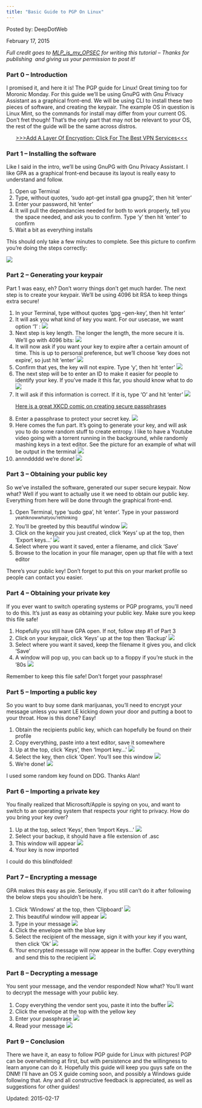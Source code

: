 ```yaml
---
title: "Basic Guide to PGP On Linux"
---
```


Posted by: DeepDotWeb 

<span>February 17, 2015</span>


<div class="usertext-body may-blank-within md-container">
<div class="md">
<p><em>Full credit goes to <a href="http://www.reddit.com/user/MLP_is_my_OPSEC">MLP_is_my_OPSEC</a> for writing this tutorial &#8211; Thanks for publishing  and giving us your permission to post it!</em></p>
<h3>Part 0 &#8211; Introduction</h3>
<p>I promised it, and here it is! The PGP guide for Linux! Great timing too for Moronic Monday. For this guide we&#8217;ll be using GnuPG with Gnu Privacy Assistant as a graphical front-end. We will be using CLI to install these two pieces of software, and creating the keypair. The example OS in question is Linux Mint, so the commands for install may differ from your current OS. Don&#8217;t fret though! That&#8217;s the only part that may not be relevant to your OS, the rest of the guide will be the same across distros.</p>
<p style="text-align: center;"><a href="https://gir.pub/deepdotweb/vpn-comparison-chart/">&gt;&gt;&gt;Add A Layer Of Encryption: Click For The Best VPN Services&lt;&lt;&lt;</a></p>
<h3>Part 1 – Installing the software</h3>
<p>Like I said in the intro, we&#8217;ll be using GnuPG with Gnu Privacy Assistant. I like GPA as a graphical front-end because its layout is really easy to understand and follow.</p>
<ol>
<li>Open up Terminal</li>
<li>Type, without quotes, &#8216;sudo apt-get install gpa gnupg2&#8217;, then hit &#8216;enter&#8217;</li>
<li>Enter your password, hit &#8216;enter&#8217;</li>
<li>It will pull the dependancies needed for both to work properly, tell you the space needed, and ask you to confirm. Type &#8216;y&#8217; then hit &#8216;enter&#8217; to confirm</li>
<li>Wait a bit as everything installs</li>
</ol>
<p>This should only take a few minutes to complete. See this picture to confirm you&#8217;re doing the steps correctly:</p>

<img src="https://gir.pub/deepdotweb/imgs/2015/02/TVjAVPp1.png">

<h3>Part 2 – Generating your keypair</h3>
<p>Part 1 was easy, eh? Don&#8217;t worry things don&#8217;t get much harder. The next step is to create your keypair. We&#8217;ll be using 4096 bit RSA to keep things extra secure!</p>
<ol>
<li>In your Terminal, type without quotes &#8216;gpg &#8211;gen-key&#8217;, then hit &#8216;enter&#8217;</li>
<li>It will ask you what kind of key you want. For our usecase, we want option &#8216;1&#8217; :

<img src="https://gir.pub/deepdotweb/imgs/2015/02/TsvxqSl1.png">

<li>Next step is key length. The longer the length, the more secure it is. We&#8217;ll go with 4096 bits: 

<img src="https://gir.pub/deepdotweb/imgs/2015/02/33FN8mb1.png">

<li>It will now ask if you want your key to expire after a certain amount of time. This is up to personal preference, but we&#8217;ll choose &#8216;key does not expire&#8217;, so just hit &#8216;enter&#8217; 

<img src="https://gir.pub/deepdotweb/imgs/2015/02/EmYMtKE1.png">

<li>Confirm that yes, the key will not expire. Type &#8216;y&#8217;, then hit &#8216;enter&#8217; 

<img src="https://gir.pub/deepdotweb/imgs/2015/02/eGqruqQ1.png">

<li>The next step will be to enter an ID to make it easier for people to identify your key. If you&#8217;ve made it this far, you should know what to do 

<img src="https://gir.pub/deepdotweb/imgs/2015/02/LgkPV7n1.png">

<li>It will ask if this information is correct. If it is, type &#8216;O&#8217; and hit &#8216;enter&#8217; 

<img src="https://gir.pub/deepdotweb/imgs/2015/02/xxdJ8g41.png">

<a href="https://xkcd.com/936/">Here is a great XKCD comic on creating secure passphrases</a></li>
<li>Enter a passphrase to protect your secret key. 

<img src="https://gir.pub/deepdotweb/imgs/2015/02/ZKXIiPW1.png">

<li>Here comes the fun part. It&#8217;s going to generate your key, and will ask you to do some random stuff to create entropy. I like to have a Youtube video going with a torrent running in the background, while randomly mashing keys in a text editor. See the picture for an example of what will be output in the terminal 

<img src="https://gir.pub/deepdotweb/imgs/2015/02/bshPVDM1.png">

<li>annnddddd we&#8217;re done! 

<img src="https://gir.pub/deepdotweb/imgs/2015/02/QFynRxp1.png">

</ol>
<h3>Part 3 – Obtaining your public key</h3>
<p>So we&#8217;ve installed the software, generated our super secure keypair. Now what? Well if you want to actually use it we need to obtain our public key. Everything from here will be done through the graphical front-end.</p>
<ol>
<li>Open Terminal, type &#8216;sudo gpa&#8217;, hit &#8216;enter&#8217;. Type in your password <sup>yeahIknowwhatyou&#8217;rethinking</sup></li>
<li>You&#8217;ll be greeted by this beautiful window 

<img src="https://gir.pub/deepdotweb/imgs/2015/02/eNSqF341.png">

<li>Click on the keypair you just created, click &#8216;Keys&#8217; up at the top, then &#8216;Export keys&#8230;&#8217; 

<img src="https://gir.pub/deepdotweb/imgs/2015/02/reYpsUv1.png">

<li>Select where you want it saved, enter a filename, and click &#8216;Save&#8217;</li>
<li>Browse to the location in your file manager, open up that file with a text editor</li>
</ol>
<p>There&#8217;s your public key! Don&#8217;t forget to put this on your market profile so people can contact you easier.</p>
<h3>Part 4 – Obtaining your private key</h3>
<p>If you ever want to switch operating systems or PGP programs, you&#8217;ll need to do this. It&#8217;s just as easy as obtaining your public key. Make sure you keep this file safe!</p>
<ol>
<li>Hopefully you still have GPA open. If not, follow step #1 of Part 3</li>
<li>Click on your keypair, click &#8216;Keys&#8217; up at the top then &#8216;Backup&#8217; 

<img src="https://gir.pub/deepdotweb/imgs/2015/02/reYpsUv11.png">

<li>Select where you want it saved, keep the filename it gives you, and click &#8216;Save&#8217;</li>
<li>A window will pop up, you can back up to a floppy if you&#8217;re stuck in the &#8217;80s 

<img src="https://gir.pub/deepdotweb/imgs/2015/02/ucMIWk61.png">

</ol>
<p>Remember to keep this file safe! Don&#8217;t forget your passphrase!</p>
<h3>Part 5 – Importing a public key</h3>
<p>So you want to buy some dank marijuanas, you&#8217;ll need to encrypt your message unless you want LE kicking down your door and putting a boot to your throat. How is this done? Easy!</p>
<ol>
<li>Obtain the recipients public key, which can hopefully be found on their profile</li>
<li>Copy everything, paste into a text editor, save it somewhere</li>
<li>Up at the top, click &#8216;Keys&#8217;, then &#8216;Import key&#8230;&#8217; 

<img src="https://gir.pub/deepdotweb/imgs/2015/02/reYpsUv12.png">

<li>Select the key, then click &#8216;Open&#8217;. You&#8217;ll see this window 

<img src="https://gir.pub/deepdotweb/imgs/2015/02/QKWYuU51.png">

<li>We&#8217;re done! 

<img src="https://gir.pub/deepdotweb/imgs/2015/02/yFoD0X41.png">

</ol>
<p>I used some random key found on DDG. Thanks Alan!</p>
<h3>Part 6 – Importing a private key</h3>
<p>You finally realized that Microsoft/Apple is spying on you, and want to switch to an operating system that respects your right to privacy. How do you bring your key over?</p>
<ol>
<li>Up at the top, select &#8216;Keys&#8217;, then &#8216;Import Keys&#8230;&#8217; 

<img src="https://gir.pub/deepdotweb/imgs/2015/02/DT815bw1.png">

<li>Select your backup, it should have a file extension of .asc</li>
<li>This window will appear 

<img src="https://gir.pub/deepdotweb/imgs/2015/02/q96G5m81.png">

<li>Your key is now imported</li>
</ol>
<p>I could do this blindfolded!</p>
<h3>Part 7 – Encrypting a message</h3>
<p>GPA makes this easy as pie. Seriously, if you still can&#8217;t do it after following the below steps you shouldn&#8217;t be here.</p>
<ol>
<li>Click &#8216;Windows&#8217; at the top, then &#8216;Clipboard&#8217; 

<img src="https://gir.pub/deepdotweb/imgs/2015/02/Rxffusl1.png">

<li>This beautiful window will appear 

<img src="https://gir.pub/deepdotweb/imgs/2015/02/BLjxPd01.png">

<li>Type in your message 

<img src="https://gir.pub/deepdotweb/imgs/2015/02/56KECk81.png">

<li>Click the envelope with the blue key</li>
<li>Select the recipient of the message, sign it with your key if you want, then click &#8216;Ok&#8217; 

<img src="https://gir.pub/deepdotweb/imgs/2015/02/VGhlx8M1.png">

<li>Your encrypted message will now appear in the buffer. Copy everything and send this to the recipient 

<img src="https://gir.pub/deepdotweb/imgs/2015/02/URp5e5a1.png">

</ol>
<h3>Part 8 – Decrypting a message</h3>
<p>You sent your message, and the vendor responded! Now what? You&#8217;ll want to decrypt the message with your public key.</p>
<ol>
<li>Copy everything the vendor sent you, paste it into the buffer 

<img src="https://gir.pub/deepdotweb/imgs/2015/02/SMpYD1U1.png">

<li>Click the envelope at the top with the yellow key</li>
<li>Enter your passphrase 

<img src="https://gir.pub/deepdotweb/imgs/2015/02/Iki22bD1.png">

<li>Read your message 

<img src="https://gir.pub/deepdotweb/imgs/2015/02/UyOiGI11.png">

</ol>
<h3>Part 9 – Conclusion</h3>
<p>There we have it, an easy to follow PGP guide for Linux with pictures! PGP can be overwhelming at first, but with persistence and the willingness to learn anyone can do it. Hopefully this guide will keep you guys safe on the DNM! I&#8217;ll have an OS X guide coming soon, and possibly a Windows guide following that. Any and all constructive feedback is appreciated, as well as suggestions for other guides!</p>
</div>

Updated: 2015-02-17